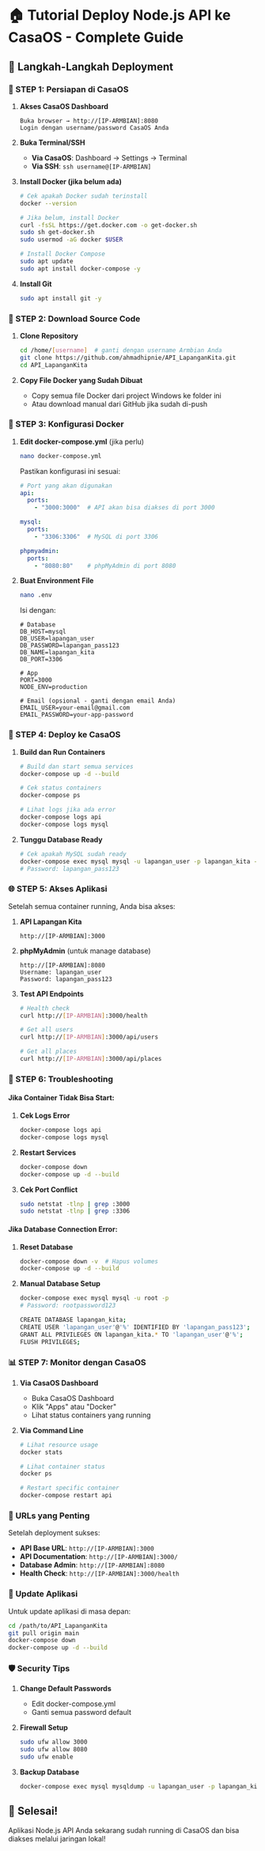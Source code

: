 # 🏠 Tutorial Deploy Node.js API ke CasaOS - Complete Guide

## 📱 Langkah-Langkah Deployment

### 🔧 STEP 1: Persiapan di CasaOS

1. **Akses CasaOS Dashboard**
   ```
   Buka browser → http://[IP-ARMBIAN]:8080
   Login dengan username/password CasaOS Anda
   ```

2. **Buka Terminal/SSH**
   - **Via CasaOS**: Dashboard → Settings → Terminal
   - **Via SSH**: `ssh username@[IP-ARMBIAN]`

3. **Install Docker (jika belum ada)**
   ```bash
   # Cek apakah Docker sudah terinstall
   docker --version
   
   # Jika belum, install Docker
   curl -fsSL https://get.docker.com -o get-docker.sh
   sudo sh get-docker.sh
   sudo usermod -aG docker $USER
   
   # Install Docker Compose
   sudo apt update
   sudo apt install docker-compose -y
   ```

4. **Install Git**
   ```bash
   sudo apt install git -y
   ```

### 📁 STEP 2: Download Source Code

1. **Clone Repository**
   ```bash
   cd /home/[username]  # ganti dengan username Armbian Anda
   git clone https://github.com/ahmadhipnie/API_LapanganKita.git
   cd API_LapanganKita
   ```

2. **Copy File Docker yang Sudah Dibuat**
   - Copy semua file Docker dari project Windows ke folder ini
   - Atau download manual dari GitHub jika sudah di-push

### 🐳 STEP 3: Konfigurasi Docker

1. **Edit docker-compose.yml** (jika perlu)
   ```bash
   nano docker-compose.yml
   ```
   
   Pastikan konfigurasi ini sesuai:
   ```yaml
   # Port yang akan digunakan
   api:
     ports:
       - "3000:3000"  # API akan bisa diakses di port 3000
   
   mysql:
     ports:
       - "3306:3306"  # MySQL di port 3306
   
   phpmyadmin:
     ports:
       - "8080:80"    # phpMyAdmin di port 8080
   ```

2. **Buat Environment File**
   ```bash
   nano .env
   ```
   
   Isi dengan:
   ```env
   # Database
   DB_HOST=mysql
   DB_USER=lapangan_user
   DB_PASSWORD=lapangan_pass123
   DB_NAME=lapangan_kita
   DB_PORT=3306
   
   # App
   PORT=3000
   NODE_ENV=production
   
   # Email (opsional - ganti dengan email Anda)
   EMAIL_USER=your-email@gmail.com
   EMAIL_PASSWORD=your-app-password
   ```

### 🚀 STEP 4: Deploy ke CasaOS

1. **Build dan Run Containers**
   ```bash
   # Build dan start semua services
   docker-compose up -d --build
   
   # Cek status containers
   docker-compose ps
   
   # Lihat logs jika ada error
   docker-compose logs api
   docker-compose logs mysql
   ```

2. **Tunggu Database Ready**
   ```bash
   # Cek apakah MySQL sudah ready
   docker-compose exec mysql mysql -u lapangan_user -p lapangan_kita -e "SHOW TABLES;"
   # Password: lapangan_pass123
   ```

### 🌐 STEP 5: Akses Aplikasi

Setelah semua container running, Anda bisa akses:

1. **API Lapangan Kita**
   ```
   http://[IP-ARMBIAN]:3000
   ```

2. **phpMyAdmin** (untuk manage database)
   ```
   http://[IP-ARMBIAN]:8080
   Username: lapangan_user
   Password: lapangan_pass123
   ```

3. **Test API Endpoints**
   ```bash
   # Health check
   curl http://[IP-ARMBIAN]:3000/health
   
   # Get all users
   curl http://[IP-ARMBIAN]:3000/api/users
   
   # Get all places
   curl http://[IP-ARMBIAN]:3000/api/places
   ```

### 🔧 STEP 6: Troubleshooting

#### Jika Container Tidak Bisa Start:

1. **Cek Logs Error**
   ```bash
   docker-compose logs api
   docker-compose logs mysql
   ```

2. **Restart Services**
   ```bash
   docker-compose down
   docker-compose up -d --build
   ```

3. **Cek Port Conflict**
   ```bash
   sudo netstat -tlnp | grep :3000
   sudo netstat -tlnp | grep :3306
   ```

#### Jika Database Connection Error:

1. **Reset Database**
   ```bash
   docker-compose down -v  # Hapus volumes
   docker-compose up -d --build
   ```

2. **Manual Database Setup**
   ```bash
   docker-compose exec mysql mysql -u root -p
   # Password: rootpassword123
   
   CREATE DATABASE lapangan_kita;
   CREATE USER 'lapangan_user'@'%' IDENTIFIED BY 'lapangan_pass123';
   GRANT ALL PRIVILEGES ON lapangan_kita.* TO 'lapangan_user'@'%';
   FLUSH PRIVILEGES;
   ```

### 📊 STEP 7: Monitor dengan CasaOS

1. **Via CasaOS Dashboard**
   - Buka CasaOS Dashboard
   - Klik "Apps" atau "Docker"
   - Lihat status containers yang running

2. **Via Command Line**
   ```bash
   # Lihat resource usage
   docker stats
   
   # Lihat container status
   docker ps
   
   # Restart specific container
   docker-compose restart api
   ```

### 🎯 URLs yang Penting

Setelah deployment sukses:

- **API Base URL**: `http://[IP-ARMBIAN]:3000`
- **API Documentation**: `http://[IP-ARMBIAN]:3000/`
- **Database Admin**: `http://[IP-ARMBIAN]:8080`
- **Health Check**: `http://[IP-ARMBIAN]:3000/health`

### 🔄 Update Aplikasi

Untuk update aplikasi di masa depan:

```bash
cd /path/to/API_LapanganKita
git pull origin main
docker-compose down
docker-compose up -d --build
```

### 🛡️ Security Tips

1. **Change Default Passwords**
   - Edit docker-compose.yml
   - Ganti semua password default

2. **Firewall Setup**
   ```bash
   sudo ufw allow 3000
   sudo ufw allow 8080
   sudo ufw enable
   ```

3. **Backup Database**
   ```bash
   docker-compose exec mysql mysqldump -u lapangan_user -p lapangan_kita > backup.sql
   ```

## 🎉 Selesai!

Aplikasi Node.js API Anda sekarang sudah running di CasaOS dan bisa diakses melalui jaringan lokal!